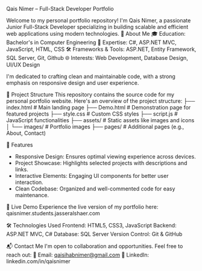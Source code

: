 Qais Nimer – Full-Stack Developer Portfolio

Welcome to my personal portfolio repository! I'm Qais Nimer, a passionate Junior Full-Stack Developer specializing in building scalable and efficient web applications using modern technologies.
🚀 About Me
🎓 Education: Bachelor's in Computer Engineering
💼 Expertise: C#, ASP.NET MVC, JavaScript, HTML, CSS
🛠️ Frameworks & Tools: ASP.NET, Entity Framework, SQL Server, Git, Github
🌐 Interests: Web Development, Database Design, UI/UX Design

I'm dedicated to crafting clean and maintainable code, with a strong emphasis on responsive design and user experience.

📁 Project Structure
This repository contains the source code for my personal portfolio website. Here's an overview of the project structure:
├── index.html          # Main landing page
├── Demo.html           # Demonstration page for featured projects
├── style.css           # Custom CSS styles
├── script.js           # JavaScript functionalities
├── assets/             # Static assets like images and icons
│   └── images/         # Portfolio images
├── pages/              # Additional pages (e.g., About, Contact)

🌟 Features
- Responsive Design: Ensures optimal viewing experience across devices.
- Project Showcase: Highlights selected projects with descriptions and links.
- Interactive Elements: Engaging UI components for better user interaction.
- Clean Codebase: Organized and well-commented code for easy maintenance.

🔗 Live Demo
Experience the live version of my portfolio here: qaisnimer.students.jasseralshaer.com


🛠️ Technologies Used
Frontend: HTML5, CSS3, JavaScript
Backend: ASP.NET MVC, C#
Database: SQL Server
Version Control: Git & GitHub

📬 Contact Me
I'm open to collaboration and opportunities. Feel free to reach out:
📧 Email: qaisihabnimer@gmail.com
💼 LinkedIn: linkedin.com/in/qaisnimer
